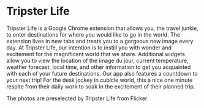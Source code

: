 # Tripster Life
 Tripster Life is a Google Chrome extension that allows you, the travel junkie, to enter destinations for where you would like to go in the world. The extension lives in new tabs and treats you to a gorgeous new image every day. At Tripster Life, our intention is to instill you with wonder and excitement for the magnificent world that we share. Additional widgets allow you to view the location of the image du jour, current temperature, weather forecast, local time, and other information to get you acquainted with each of your future destinations. Our app also features a countdown to your next trip! For the desk jockey in cubicle world, this a nice one minute respite from their daily work to soak in the excitement of their planned trip. 

 The photos are preselected by Tripster Life from Flicker 